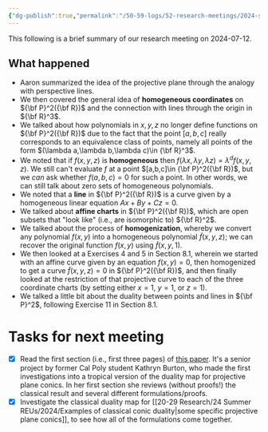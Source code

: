```yaml
---
{"dg-publish":true,"permalink":"/50-59-logs/52-research-meetings/2024-summer/reu-meeting-2024-07-12/","updated":"2024-07-19T14:35:57-07:00"}
---
```


This following is a brief summary of our research meeting on 2024-07-12.

## What happened

- Aaron summarized the idea of the projective plane through the analogy with perspective lines.
- We then covered the general idea of **homogeneous coordinates** on ${\bf P}^2({\bf R})$ and the connection with lines through the origin in ${\bf R}^3$.
- We talked about how polynomials in $x, y, z$ no longer define functions on ${\bf P}^2({\bf R})$ due to the fact that the point $[a,b,c]$ really corresponds to an equivalence class of points, namely all points of the form $(\lambda a,\lambda b,\lambda c)\in {\bf R}^3$.
- We noted that if $f(x,y,z)$ is **homogeneous** then $f(\lambda x,\lambda y, \lambda z)=\lambda^d f(x,y,z)$. We still can't evaluate $f$ at a point $[a,b,c]\in {\bf P}^2({\bf R})$, but we *can* ask whether $f(a,b,c)=0$ for such a point. In other words, we can still talk about zero sets of homogeneous polynomials.
- We noted that a **line** in ${\bf P}^2({\bf R})$ is a curve given by a homogeneous linear equation $Ax+By+Cz=0$.
- We talked about **affine charts** in ${\bf P}^2({\bf R})$, which are open subsets that "look like" (i.e., are isomorphic to) ${\bf R}^2$.
- We talked about the process of **homogenization**, whereby we convert any polynomial $f(x,y)$ into a homogeneous polynomial $\tilde{f}(x,y,z)$; we can recover the original function $f(x,y)$ using $\tilde{f}(x,y,1)$.
- We then looked at a Exercises 4 and 5 in Section 8.1, wherein we started with an affine curve given by an equation $f(x,y)=0$, then homogenized to get a curve $\tilde{f}(x,y,z)=0$ in ${\bf P}^2({\bf R})$, and then finally looked at the restriction of that projective curve to each of the three coordinate charts (by setting either $x=1$, $y=1$, or $z=1$).
- We talked a little bit about the duality between points and lines in ${\bf P}^2$, following Exercise 11 in Section 8.1.

# Tasks for next meeting

- [x]  Read the first section (i.e., first three pages) of [this paper](https://cpslo-my.sharepoint.com/:b:/g/personal/rweaston_calpoly_edu/EQ4NAss4etlOmWnkXkyJIDcB8mNO4it9xyQstF5BDQM4Bg?e=ZK5S55). It's a senior project by former Cal Poly student Kathryn Burton, who made the first investigations into a tropical version of the duality map for projective plane conics. In her first section she reviews (without proofs!) the classical result and several different formulations/proofs.
- [x] Investigate the classical duality map for [[20-29 Research/24 Summer REUs/2024/Examples of classical conic duality\|some specific projective plane conics]], to see how all of the formulations come together.